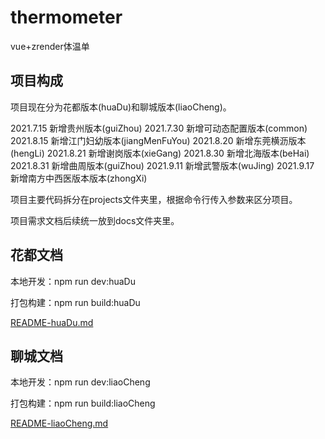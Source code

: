 # thermometer
vue+zrender体温单
## 项目构成
项目现在分为花都版本(huaDu)和聊城版本(liaoCheng)。

2021.7.15 新增贵州版本(guiZhou)
2021.7.30 新增可动态配置版本(common)
2021.8.15 新增江门妇幼版本(jiangMenFuYou)
2021.8.20 新增东莞横沥版本(hengLi)
2021.8.21 新增谢岗版本(xieGang)
2021.8.30 新增北海版本(beHai)
2021.8.31 新增曲周版本(guiZhou)
2021.9.11 新增武警版本(wuJing)
2021.9.17 新增南方中西医版本版本(zhongXi)

项目主要代码拆分在projects文件夹里，根据命令行传入参数来区分项目。

项目需求文档后续统一放到docs文件夹里。

## 花都文档
本地开发：npm run dev:huaDu

打包构建：npm run build:huaDu

[README-huaDu.md](./README-huaDu.md)

## 聊城文档
本地开发：npm run dev:liaoCheng

打包构建：npm run build:liaoCheng

[README-liaoCheng.md](./README-liaoCheng.md)